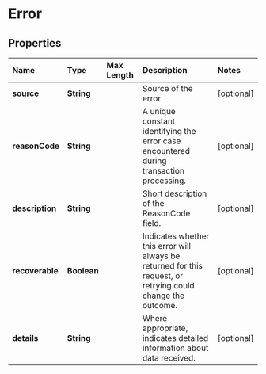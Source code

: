 # Error

## Properties <a name="properties"></a>

| Name | Type | Max Length | Description | Notes |
| :--- | :--- | :--------- | :---------- | :---- |
| **source** | **String** | | Source of the error | [optional] |
| **reasonCode** | **String** | | A unique constant identifying the error case encountered during transaction processing. | [optional] |
| **description** | **String** | | Short description of the ReasonCode field. | [optional] |
| **recoverable** | **Boolean** | | Indicates whether this error will always be returned for this request, or retrying could change the outcome. | [optional] |
| **details** | **String** | | Where appropriate, indicates detailed information about data received. | [optional] |
